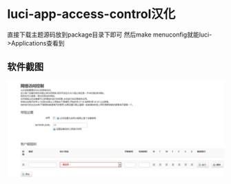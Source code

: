 luci-app-access-control汉化
===


直接下载主题源码放到package目录下即可 然后make menuconfig就能luci->Applications查看到



软件截图
---
![demo](https://github.com/Aslin-Ameng/luci-app-access-control/blob/master/png/access-control.png)
